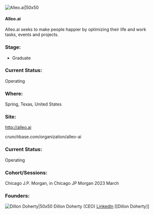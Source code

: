 

![Alleo.ai|50x50](http://apimg.techstars.com/sf/accounts/logo/Logo_056f5a461030b92669bc630bb.png)

#### Alleo.ai
Alleo.ai seeks to make people happier by optimizing their life and work tasks, events and projects.

### Stage: 
 - Graduate 

### Current Status: 
Operating

### Where:
Spring, Texas, United States

### Site:
http://alleo.ai



crunchbase.com/organization/alleo-ai

### Current Status: 
Operating

### Cohort/Sessions: 
Chicago J.P. Morgan, in Chicago JP Morgan 2023 March

### Founders: 

![Dillon Doherty|50x50]() Dillon Doherty (CEO) [LinkedIn](https://linkedin.com/in/dillon-doherty) [[Dillon Doherty]]


